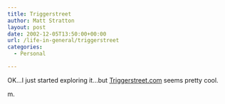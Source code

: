 ```yaml
---
title: Triggerstreet
author: Matt Stratton
layout: post
date: 2002-12-05T13:50:00+00:00
url: /life-in-general/triggerstreet
categories:
  - Personal

---
```

OK&#8230;I just started exploring it&#8230;but [Triggerstreet.com][1] seems pretty cool.

m.

 [1]: http://www.triggerstreet.com